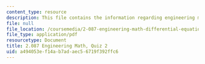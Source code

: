 ```yaml
---
content_type: resource
description: This file contains the information regarding engineering math, quiz 2.
file: null
file_location: /coursemedia/2-087-engineering-math-differential-equations-and-linear-algebra-fall-2014/a494053ef14ab7adaec56719f392ffc6_MIT2_087F14_Quiz2.pdf
file_type: application/pdf
resourcetype: Document
title: 2.087 Engineering Math, Quiz 2
uid: a494053e-f14a-b7ad-aec5-6719f392ffc6
---
```

